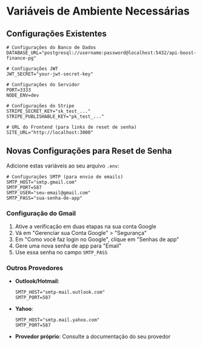# Variáveis de Ambiente Necessárias

## Configurações Existentes

```env
# Configurações do Banco de Dados
DATABASE_URL="postgresql://username:password@localhost:5432/api-boost-finance-pg"

# Configurações JWT
JWT_SECRET="your-jwt-secret-key"

# Configurações do Servidor
PORT=3333
NODE_ENV=dev

# Configurações do Stripe
STRIPE_SECRET_KEY="sk_test_..."
STRIPE_PUBLISHABLE_KEY="pk_test_..."

# URL do Frontend (para links de reset de senha)
SITE_URL="http://localhost:3000"
```

## Novas Configurações para Reset de Senha

Adicione estas variáveis ao seu arquivo `.env`:

```env
# Configurações SMTP (para envio de emails)
SMTP_HOST="smtp.gmail.com"
SMTP_PORT=587
SMTP_USER="seu-email@gmail.com"
SMTP_PASS="sua-senha-de-app"
```

### Configuração do Gmail

1. Ative a verificação em duas etapas na sua conta Google
2. Vá em "Gerenciar sua Conta Google" > "Segurança"
3. Em "Como você faz login no Google", clique em "Senhas de app"
4. Gere uma nova senha de app para "Email"
5. Use essa senha no campo `SMTP_PASS`

### Outros Provedores

- **Outlook/Hotmail**: 
  ```env
  SMTP_HOST="smtp-mail.outlook.com"
  SMTP_PORT=587
  ```

- **Yahoo**: 
  ```env
  SMTP_HOST="smtp.mail.yahoo.com"
  SMTP_PORT=587
  ```

- **Provedor próprio**: Consulte a documentação do seu provedor

